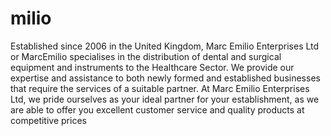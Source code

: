 # milio
Established since 2006 in the United Kingdom, Marc Emilio Enterprises Ltd or MarcEmilio specialises in the distribution of dental and surgical equipment and instruments to the Healthcare Sector. We provide our expertise and assistance to both newly formed and established businesses that require the services of a suitable partner. At Marc Emilio Enterprises Ltd, we pride ourselves as your ideal partner for your establishment, as we are able to offer you excellent customer service and quality products at competitive prices
